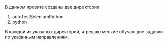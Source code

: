 В данном проекте созданы две директории: 
1. autoTestSeleniumPython
2. python

В каждой из указаных директорий, я решаю мелкие обучающие задачки по указанным направлениям. 
